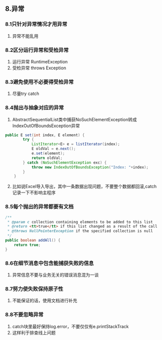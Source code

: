 ## 8.异常

### 8.1只针对异常情况才用异常
1. 异常不能乱用

### 8.2区分运行异常和受检异常
1. 运行异常 RuntimeException
2. 受检异常 throws Exception

### 8.3避免使用不必要得受检异常
1. 尽量try catch

### 8.4抛出与抽象对应的异常
1. AbstractSequentialList类中捕获NoSuchElementException转成IndexOutOfBoundsException异常
~~~java
public E set(int index, E element) {
        try {
            ListIterator<E> e = listIterator(index);
            E oldVal = e.next();
            e.set(element);
            return oldVal;
        } catch (NoSuchElementException exc) {
            throw new IndexOutOfBoundsException("Index: "+index);
        }
    }
~~~
2. 比如说Excel导入导出，其中一条数据出现问题，不要整个数据都回滚,catch记录一下不影响主程序

### 8.5每个抛出的异常都要有文档
~~~java
/**
 * @param c collection containing elements to be added to this list
 * @return <tt>true</tt> if this list changed as a result of the call
 * @throws NullPointerException if the specified collection is null
 */
public boolean addAll() {
    return true;
}
~~~

### 8.6在细节消息中包含能捕获失败的信息
1. 异常信息不要与业务无关的错误消息混为一谈

### 8.7努力使失败保持原子性
1. 不能保证的话，使用文档进行补充

### 8.8不要忽略异常
1. catch块里最好保持log.error，不要仅仅有e.printStackTrack
2. 这样利于排查线上问题
